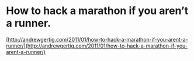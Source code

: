 <!--
id: 17539284572
link: http://tumblr.atmos.org/post/17539284572/how-to-hack-a-marathon-if-you-arent-a-runner
slug: how-to-hack-a-marathon-if-you-arent-a-runner
date: Sun Feb 12 2012 21:35:20 GMT-0800 (PST)
publish: 2012-02-012
tags: 
title: How to hack a marathon if you aren’t a runner.
-->


How to hack a marathon if you aren’t a runner.
==============================================

[http://andrewgertig.com/2011/01/how-to-hack-a-marathon-if-you-arent-a-runner/](http://andrewgertig.com/2011/01/how-to-hack-a-marathon-if-you-arent-a-runner/)

